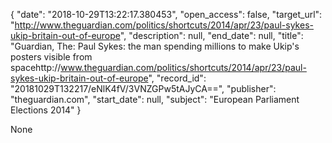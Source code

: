 {
  "date": "2018-10-29T13:22:17.380453", 
  "open_access": false, 
  "target_url": "http://www.theguardian.com/politics/shortcuts/2014/apr/23/paul-sykes-ukip-britain-out-of-europe", 
  "description": null, 
  "end_date": null, 
  "title": "Guardian, The: Paul Sykes: the man spending millions to make Ukip's posters visible from spacehttp://www.theguardian.com/politics/shortcuts/2014/apr/23/paul-sykes-ukip-britain-out-of-europe", 
  "record_id": "20181029T132217/eNlK4fV/3VNZGPw5tAJyCA==", 
  "publisher": "theguardian.com", 
  "start_date": null, 
  "subject": "European Parliament Elections 2014"
}

None
